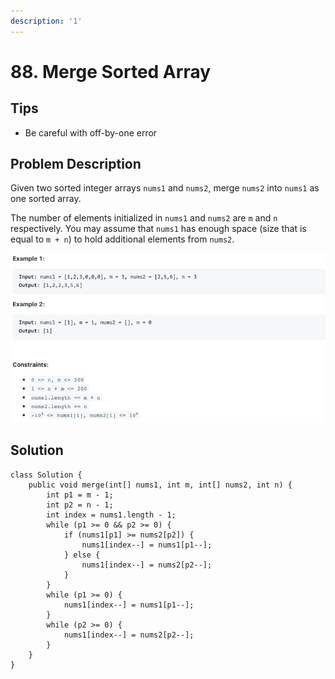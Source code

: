 ```yaml
---
description: '1'
---
```


# 88. Merge Sorted Array

## Tips

* Be careful with off-by-one error

## Problem Description

Given two sorted integer arrays `nums1` and `nums2`, merge `nums2` into `nums1` as one sorted array.

The number of elements initialized in `nums1` and `nums2` are `m` and `n` respectively. You may assume that `nums1` has enough space \(size that is equal to `m + n`\) to hold additional elements from `nums2`.

![](../.gitbook/assets/image%20%286%29.png)

## Solution

```text
class Solution {
    public void merge(int[] nums1, int m, int[] nums2, int n) {
        int p1 = m - 1;
        int p2 = n - 1;
        int index = nums1.length - 1;
        while (p1 >= 0 && p2 >= 0) {
            if (nums1[p1] >= nums2[p2]) {
                nums1[index--] = nums1[p1--];
            } else {
                nums1[index--] = nums2[p2--];
            }
        }
        while (p1 >= 0) {
            nums1[index--] = nums1[p1--];
        }
        while (p2 >= 0) {
            nums1[index--] = nums2[p2--];
        }
    }
}
```

